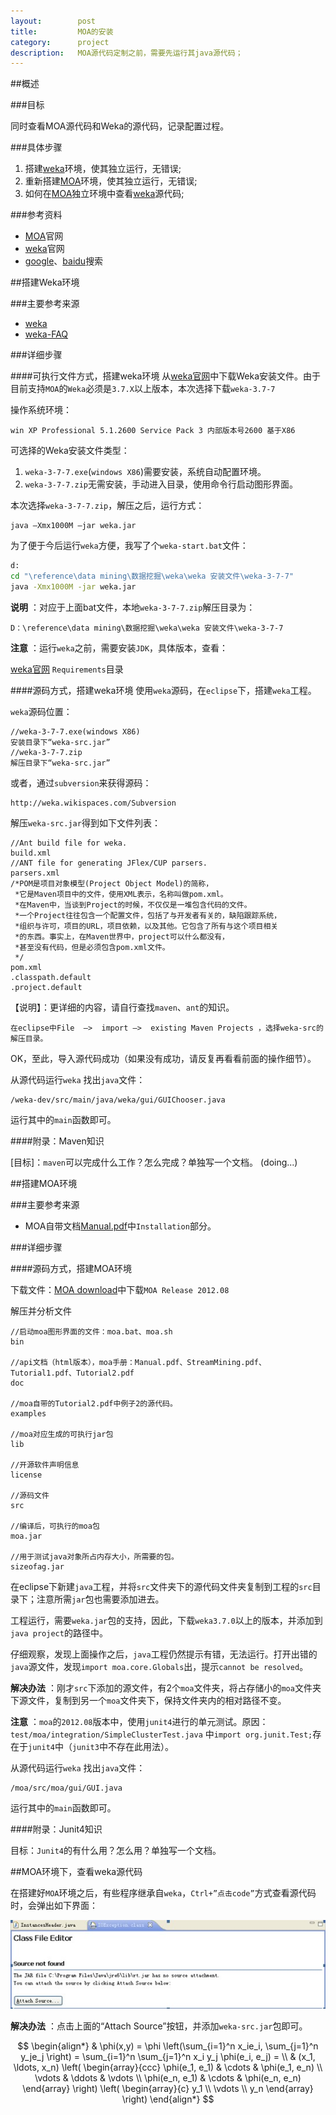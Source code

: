 ```yaml
---
layout:        post
title:         MOA的安装
category:      project
description:   MOA源代码定制之前，需要先运行其java源代码；
---
```


##概述

###目标

同时查看MOA源代码和Weka的源代码，记录配置过程。

###具体步骤
1. 搭建[weka]环境，使其独立运行，无错误;
2. 重新搭建[MOA]环境，使其独立运行，无错误;
3. 如何在[MOA]独立环境中查看[weka]源代码;

###参考资料
+ [MOA]官网
+ [weka]官网 
+ [google]、[baidu]搜索

##搭建Weka环境

###主要参考来源

* [weka]
* [weka-FAQ]

###详细步骤

####可执行文件方式，搭建weka环境
从[weka官网][weka]中下载Weka安装文件。由于目前支持`MOA`的`Weka`必须是`3.7.X`以上版本，本次选择下载`weka-3.7-7`

操作系统环境：

    win XP Professional 5.1.2600 Service Pack 3 内部版本号2600 基于X86

可选择的Weka安装文件类型：

1. `weka-3-7-7.exe`(`windows X86`)需要安装，系统自动配置环境。
2. `weka-3-7-7.zip`无需安装，手动进入目录，使用命令行启动图形界面。

本次选择`weka-3-7-7.zip`，解压之后，运行方式：

    java –Xmx1000M –jar weka.jar
    
为了便于今后运行`weka`方便，我写了个`weka-start.bat`文件：

~~~~bat
d:
cd "\reference\data mining\数据挖掘\weka\weka 安装文件\weka-3-7-7"
java -Xmx1000M -jar weka.jar
~~~~

__说明__ ：对应于上面bat文件，本地`weka-3-7-7.zip`解压目录为：

    D：\reference\data mining\数据挖掘\weka\weka 安装文件\weka-3-7-7

__注意__ ：运行`weka`之前，需要安装`JDK`，具体版本，查看：

   [weka官网] `Requirements`目录

####源码方式，搭建weka环境
使用`weka`源码，在`eclipse`下，搭建`weka`工程。

`weka`源码位置：

    //weka-3-7-7.exe(windows X86)
    安装目录下“weka-src.jar”
    //weka-3-7-7.zip
    解压目录下“weka-src.jar”

或者，通过`subversion`来获得源码：

    http://weka.wikispaces.com/Subversion
    
解压`weka-src.jar`得到如下文件列表：

    //Ant build file for weka.
    build.xml
    //ANT file for generating JFlex/CUP parsers.
    parsers.xml
    /*POM是项目对象模型(Project Object Model)的简称，
     *它是Maven项目中的文件，使用XML表示，名称叫做pom.xml。
     *在Maven中，当谈到Project的时候，不仅仅是一堆包含代码的文件。
     *一个Project往往包含一个配置文件，包括了与开发者有关的，缺陷跟踪系统，
     *组织与许可，项目的URL，项目依赖，以及其他。它包含了所有与这个项目相关
     *的东西。事实上，在Maven世界中，project可以什么都没有，
     *甚至没有代码，但是必须包含pom.xml文件。
     */
    pom.xml
    .classpath.default
    .project.default
	
【说明】：更详细的内容，请自行查找`maven`、`ant`的知识。

    在eclipse中File  –>  import –>  existing Maven Projects ，选择weka-src的解压目录。

OK，至此，导入源代码成功（如果没有成功，请反复再看看前面的操作细节）。

从源代码运行`weka`
找出`java`文件：

    /weka-dev/src/main/java/weka/gui/GUIChooser.java
    
运行其中的`main`函数即可。

####附录：Maven知识

[目标]：`maven`可以完成什么工作？怎么完成？单独写一个文档。
(doing...)

##搭建MOA环境

###主要参考来源

* MOA自带文档[Manual.pdf]中`Installation`部分。
 
###详细步骤


####源码方式，搭建MOA环境

下载文件：[MOA download]中下载`MOA Release 2012.08`

解压并分析文件


	//启动moa图形界面的文件：moa.bat、moa.sh
	bin

	//api文档（html版本），moa手册：Manual.pdf、StreamMining.pdf、 Tutorial1.pdf、Tutorial2.pdf
	doc

	//moa自带的Tutorial2.pdf中例子2的源代码。
	examples
	 
	//moa对应生成的可执行jar包
	lib
	 
	//开源软件声明信息
	license

	//源码文件
	src

	//编译后，可执行的moa包
	moa.jar

	//用于测试java对象所占内存大小，所需要的包。
	sizeofag.jar



在eclipse下新建`java`工程，并将`src`文件夹下的源代码文件夹复制到工程的`src`目录下；注意所需`jar`包也需要添加进去。

工程运行，需要`weka.jar`包的支持，因此，下载`weka3.7.0`以上的版本，并添加到`java project`的路径中。

仔细观察，发现上面操作之后，`java`工程仍然提示有错，无法运行。打开出错的`java`源文件，发现`import moa.core.Globals`出，提示`cannot be resolved`。


__解决办法__ ：刚才`src`下添加的源文件，有2个`moa`文件夹，将占存储小的`moa`文件夹下源文件，复制到另一个`moa`文件夹下，保持文件夹内的相对路径不变。

__注意__ ：`moa`的`2012.08`版本中，使用`junit4`进行的单元测试。原因：`test/moa/integration/SimpleClusterTest.java` 中`import org.junit.Test;`存在于`junit4`中（`junit3`中不存在此用法）。
  
从源代码运行`weka`
找出`java`文件：

    /moa/src/moa/gui/GUI.java

运行其中的`main`函数即可。

####附录：Junit4知识

目标：`Junit4`的有什么用？怎么用？单独写一个文档。


##MOA环境下，查看weka源代码

在搭建好`MOA`环境之后，有些程序继承自`weka`，`Ctrl+”点击code”`方式查看源代码时，会弹出如下界面：

![attach-src](/images/install-moa/attach-sourcecode.jpg)

__解决办法__ ：点击上面的“Attach Source”按钮，并添加`weka-src.jar`包即可。


[MOA]: http://moa.cs.waikato.ac.nz "Massive Online Analysis"
[weka官网]: http://www.cs.waikato.ac.nz/ml/weka/ "Waikato Environment for Knowledge Analysis"
[weka]: http://www.cs.waikato.ac.nz/ml/weka/ "Waikato Environment for Knowledge Analysis"
[google]: http://www.google.com/ncr "google search engine"
[baidu]: http://www.baidu.com "baidu search engine"
[weka-FAQ]: http://weka.wikispaces.com/Frequently+Asked+Questions "weka Frequently Asked Questions"
[Manual.pdf]: http://heanet.dl.sourceforge.net/project/moa-datastream/documentation/Manual.pdf "MOA Manual Documentation"
[MOA download]: http://moa.cms.waikato.ac.nz/downloads/ "MOA download site"

$$
\begin{align*}
  & \phi(x,y) = \phi \left(\sum_{i=1}^n x_ie_i, \sum_{j=1}^n y_je_j \right)
  = \sum_{i=1}^n \sum_{j=1}^n x_i y_j \phi(e_i, e_j) = \\
  & (x_1, \ldots, x_n) \left( \begin{array}{ccc}
      \phi(e_1, e_1) & \cdots & \phi(e_1, e_n) \\
      \vdots & \ddots & \vdots \\
      \phi(e_n, e_1) & \cdots & \phi(e_n, e_n)
    \end{array} \right)
  \left( \begin{array}{c}
      y_1 \\
      \vdots \\
      y_n
    \end{array} \right)
\end{align*}
$$


